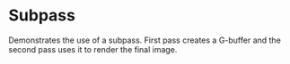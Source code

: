 # Subpass

Demonstrates the use of a subpass. First pass creates a G-buffer and the second pass uses it to render the final image.